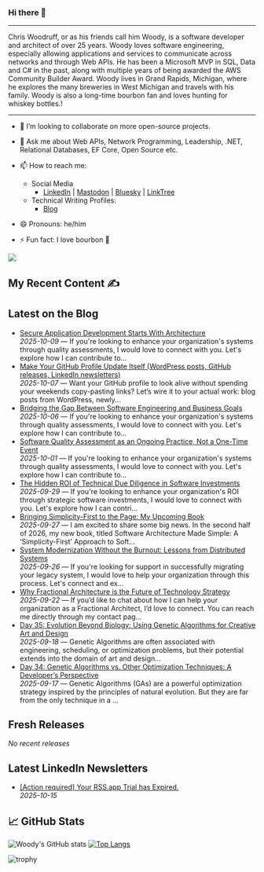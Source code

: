 ### Hi there 👋

<hr>
Chris Woodruff, or as his friends call him Woody, is a software developer and architect of over 25 years. Woody loves software engineering, especially allowing applications and services to communicate across networks and through Web APIs. He has been a Microsoft MVP in SQL, Data and C# in the past, along with multiple years of being awarded the AWS Community Builder Award. Woody lives in Grand Rapids, Michigan, where he explores the many breweries in West Michigan and travels with his family. Woody is also a long-time bourbon fan and loves hunting for whiskey bottles.!

---

- 👯 I’m looking to collaborate on more open-source projects.
- 💬 Ask me about Web APIs, Network Programming, Leadership, .NET, Relational Databases, EF Core, Open Source etc.
- 📫 How to reach me:
  - Social Media
    - [LinkedIn](https://www.linkedin.com/in/chriswoodruff/ "My LinkedIn") | [Mastodon](https://mastodon.social/@cwoodruff "Mastodon") | [Bluesky](https://bsky.app/profile/chriswoodruff.bsky.social) | [LinkTree](https://linktr.ee/woodychris)
  - Technical Writing Profiles: 
    - [Blog](https://woodruff.dev "Blog")

- 😄 Pronouns: he/him
- ⚡ Fun fact: I love bourbon :tumbler_glass:

<img src="https://algora.io/og/user/cwoodruff" />

## My Recent Content ✍️

## Latest on the Blog
<!-- WP:START -->
- [Secure Application Development Starts With Architecture](https://www.woodruff.dev/secure-application-development-starts-with-architecture/?utm_source=rss&utm_medium=rss&utm_campaign=secure-application-development-starts-with-architecture)  
  *2025-10-09* — If you're looking to enhance your organization's systems through quality assessments, I would love to connect with you. Let's explore how I can contribute to...
- [Make Your GitHub Profile Update Itself (WordPress posts, GitHub releases, LinkedIn newsletters)](https://www.woodruff.dev/make-your-github-profile-update-itself-wordpress-posts-github-releases-linkedin-newsletters/?utm_source=rss&utm_medium=rss&utm_campaign=make-your-github-profile-update-itself-wordpress-posts-github-releases-linkedin-newsletters)  
  *2025-10-07* — Want your GitHub profile to look alive without spending your weekends copy-pasting links? Let’s wire it to your actual work: blog posts from WordPress, newly...
- [Bridging the Gap Between Software Engineering and Business Goals](https://www.woodruff.dev/bridging-the-gap-between-software-engineering-and-business-goals/?utm_source=rss&utm_medium=rss&utm_campaign=bridging-the-gap-between-software-engineering-and-business-goals)  
  *2025-10-06* — If you're looking to enhance your organization's systems through quality assessments, I would love to connect with you. Let's explore how I can contribute to...
- [Software Quality Assessment as an Ongoing Practice, Not a One-Time Event](https://www.woodruff.dev/software-quality-assessment-as-an-ongoing-practice-not-a-one-time-event/?utm_source=rss&utm_medium=rss&utm_campaign=software-quality-assessment-as-an-ongoing-practice-not-a-one-time-event)  
  *2025-10-01* — If you're looking to enhance your organization's systems through quality assessments, I would love to connect with you. Let's explore how I can contribute to...
- [The Hidden ROI of Technical Due Diligence in Software Investments](https://www.woodruff.dev/the-hidden-roi-of-technical-due-diligence-in-software-investments/?utm_source=rss&utm_medium=rss&utm_campaign=the-hidden-roi-of-technical-due-diligence-in-software-investments)  
  *2025-09-29* — If you're looking to enhance your organization's ROI through strategic software investments, I would love to connect with you. Let's explore how I can contri...
- [Bringing Simplicity-First to the Page: My Upcoming Book](https://www.woodruff.dev/bringing-simplicity-first-to-the-page-my-upcoming-book/?utm_source=rss&utm_medium=rss&utm_campaign=bringing-simplicity-first-to-the-page-my-upcoming-book)  
  *2025-09-27* — I am excited to share some big news. In the second half of 2026, my new book, titled Software Architecture Made Simple: A ‘Simplicity-First’ Approach to Soft...
- [System Modernization Without the Burnout: Lessons from Distributed Systems](https://www.woodruff.dev/system-modernization-without-the-burnout-lessons-from-distributed-systems/?utm_source=rss&utm_medium=rss&utm_campaign=system-modernization-without-the-burnout-lessons-from-distributed-systems)  
  *2025-09-26* — If you're looking for support in successfully migrating your legacy system, I would love to help your organization through this process. Let's connect and ex...
- [Why Fractional Architecture is the Future of Technology Strategy](https://www.woodruff.dev/why-fractional-architecture-is-the-future-of-technology-strategy/?utm_source=rss&utm_medium=rss&utm_campaign=why-fractional-architecture-is-the-future-of-technology-strategy)  
  *2025-09-22* — If you’d like to chat about how I can help your organization as a Fractional Architect, I’d love to connect. You can reach me directly through my contact pag...
- [Day 35: Evolution Beyond Biology: Using Genetic Algorithms for Creative Art and Design](https://www.woodruff.dev/day-35-evolution-beyond-biology-using-genetic-algorithms-for-creative-art-and-design/?utm_source=rss&utm_medium=rss&utm_campaign=day-35-evolution-beyond-biology-using-genetic-algorithms-for-creative-art-and-design)  
  *2025-09-18* — Genetic Algorithms are often associated with engineering, scheduling, or optimization problems, but their potential extends into the domain of art and design...
- [Day 34: Genetic Algorithms vs. Other Optimization Techniques: A Developer’s Perspective](https://www.woodruff.dev/day-34-genetic-algorithms-vs-other-optimization-techniques-a-developers-perspective/?utm_source=rss&utm_medium=rss&utm_campaign=day-34-genetic-algorithms-vs-other-optimization-techniques-a-developers-perspective)  
  *2025-09-17* — Genetic Algorithms (GAs) are a powerful optimization strategy inspired by the principles of natural evolution. But they are far from the only technique in a ...
<!-- WP:END -->

## Fresh Releases
<!-- REL:START -->
_No recent releases_
<!-- REL:END -->

## Latest LinkedIn Newsletters
<!-- LI:START -->
- [[Action required] Your RSS.app Trial has Expired.](https://rss.app)  
  *2025-10-15*
<!-- LI:END -->
  
## &#x1f4c8; GitHub Stats

![Woody's GitHub stats](https://github-readme-stats.vercel.app/api?username=cwoodruff&show_icons=true&theme=gruvbox)
[![Top Langs](https://github-readme-stats.vercel.app/api/top-langs/?username=cwoodruff)](https://github.com/cwoodruff/github-readme-stats)

![trophy](https://github-profile-trophy.vercel.app/?username=cwoodruff)
